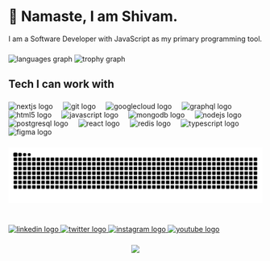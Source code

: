 <h1 align="left">🙏 Namaste, I am Shivam.</h1>
<p align="left">I am a Software Developer with JavaScript as my primary programming tool.</p>

###

<div align="left">
  <img src="https://github-readme-stats.vercel.app/api/top-langs?username=z1shivam&locale=en&hide_title=false&layout=compact&card_width=320&langs_count=5&theme=nord&hide_border=false&order=2" height="150" alt="languages graph"  />
  <img src="https://github-profile-trophy.vercel.app?username=z1shivam&theme=onedark&column=2&row=1&margin-w=8&margin-h=8&no-bg=true&no-frame=true&order=4" height="150" alt="trophy graph"  />
</div>

###

<h2 align="left">Tech I can work with</h2>

###

<div align="left">
  <img src="https://cdn.jsdelivr.net/gh/devicons/devicon/icons/nextjs/nextjs-original.svg" height="40" alt="nextjs logo"  />
  <img width="12" />
  <img src="https://cdn.jsdelivr.net/gh/devicons/devicon/icons/git/git-original.svg" height="40" alt="git logo"  />
  <img width="12" />
  <img src="https://cdn.jsdelivr.net/gh/devicons/devicon/icons/googlecloud/googlecloud-original.svg" height="40" alt="googlecloud logo"  />
  <img width="12" />
  <img src="https://cdn.jsdelivr.net/gh/devicons/devicon/icons/graphql/graphql-plain.svg" height="40" alt="graphql logo"  />
  <img width="12" />
  <img src="https://cdn.jsdelivr.net/gh/devicons/devicon/icons/html5/html5-original.svg" height="40" alt="html5 logo"  />
  <img width="12" />
  <img src="https://cdn.jsdelivr.net/gh/devicons/devicon/icons/javascript/javascript-original.svg" height="40" alt="javascript logo"  />
  <img width="12" />
  <img src="https://cdn.jsdelivr.net/gh/devicons/devicon/icons/mongodb/mongodb-original.svg" height="40" alt="mongodb logo"  />
  <img width="12" />
  <img src="https://cdn.jsdelivr.net/gh/devicons/devicon/icons/nodejs/nodejs-original.svg" height="40" alt="nodejs logo"  />
  <img width="12" />
  <img src="https://cdn.jsdelivr.net/gh/devicons/devicon/icons/postgresql/postgresql-original.svg" height="40" alt="postgresql logo"  />
  <img width="12" />
  <img src="https://cdn.jsdelivr.net/gh/devicons/devicon/icons/react/react-original.svg" height="40" alt="react logo"  />
  <img width="12" />
  <img src="https://cdn.jsdelivr.net/gh/devicons/devicon/icons/redis/redis-original.svg" height="40" alt="redis logo"  />
  <img width="12" />
  <img src="https://cdn.jsdelivr.net/gh/devicons/devicon/icons/typescript/typescript-original.svg" height="40" alt="typescript logo"  />
  <img width="12" />
  <img src="https://cdn.jsdelivr.net/gh/devicons/devicon/icons/figma/figma-original.svg" height="40" alt="figma logo"  />
</div>

###

<picture>
  <source media="(prefers-color-scheme: dark)" srcset="https://raw.githubusercontent.com/z1shivam/z1shivam/output/github-contribution-grid-snake-dark.svg">
  <source media="(prefers-color-scheme: light)" srcset="https://raw.githubusercontent.com/z1shivam/z1shivam/output/github-contribution-grid-snake.svg">
  <img alt="github contribution grid snake animation" src="https://raw.githubusercontent.com/z1shivam/z1shivam/output/github-contribution-grid-snake.svg">
</picture>


###

<br clear="both">

<div align="left">
  <a href="https://www.linkedin.com/in/z1shivam/" target="_blank">
    <img src="https://raw.githubusercontent.com/maurodesouza/profile-readme-generator/master/src/assets/icons/social/linkedin/default.svg" width="58" height="40" alt="linkedin logo"  />
  </a>
  <a href="https://twitter.com/z1_shivam" target="_blank">
    <img src="https://raw.githubusercontent.com/maurodesouza/profile-readme-generator/master/src/assets/icons/social/twitter/default.svg" width="58" height="40" alt="twitter logo"  />
  </a>
  <a href="https://instagram.com/z1_shivam" target="_blank">
    <img src="https://raw.githubusercontent.com/maurodesouza/profile-readme-generator/master/src/assets/icons/social/instagram/default.svg" width="58" height="40" alt="instagram logo"  />
  </a>
  <a href="https://youtube.com/kumarshivam" target="_blank">
    <img src="https://raw.githubusercontent.com/maurodesouza/profile-readme-generator/master/src/assets/icons/social/youtube/default.svg" width="58" height="40" alt="youtube logo"  />
  </a>
</div>

###
###

<div align="center">
  <img src="https://visitor-badge.laobi.icu/badge?page_id=z1shivam.z1shivam&left_color=blueviolet&right_color=cornflowerblue&left_text=Profile%20Views"  />
</div>

###
